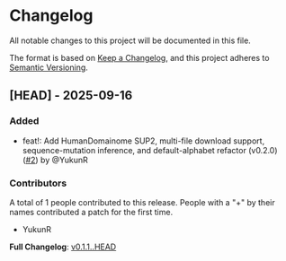 # Changelog

All notable changes to this project will be documented in this file.

The format is based on [Keep a Changelog](https://keepachangelog.com/en/1.0.0/),
and this project adheres to [Semantic Versioning](https://semver.org/spec/v2.0.0.html).

## [HEAD] - 2025-09-16

### Added

- feat!: Add HumanDomainome SUP2, multi-file download support, sequence-mutation inference, and default-alphabet refactor (v0.2.0) ([#2](https://github.com/xulab-research/TidyMut/pull/2)) by @YukunR

### Contributors

A total of 1 people contributed to this release. People with a "+" by their names contributed a patch for the first time.

- YukunR


**Full Changelog**: [v0.1.1..HEAD](https://github.com/xulab-research/TidyMut/compare/v0.1.1..HEAD)